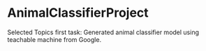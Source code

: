 # AnimalClassifierProject
Selected Topics first task: Generated animal classifier model using teachable machine from Google.
